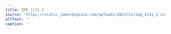```yaml
---
title: IMG_1131_2
source: 'https://static.jamesdigioia.com/uploads/2012/12/img_1131_2-scaled.jpg'
altText: ''
caption: ''
---
```


